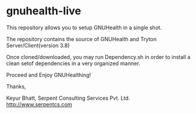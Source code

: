 # gnuhealth-live

This repository allows you to setup GNUHealth in a single shot.

The repository contains the source of GNUHealth and Tryton Server/Client(version 3.8)

Once cloned/downloaded, you may run Dependency.sh in order to install a clean setof dependencies in a very organized manner.

Proceed and Enjoy GNUHealthing!

Thanks,

Keyur Bhatt,
Serpent Consulting Services Pvt. Ltd.
http://www.serpentcs.com
